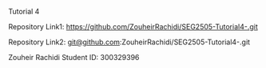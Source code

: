 Tutorial 4

Repository Link1: https://github.com/ZouheirRachidi/SEG2505-Tutorial4-.git

Repository Link2: git@github.com:ZouheirRachidi/SEG2505-Tutorial4-.git

Zouheir Rachidi Student ID: 300329396
